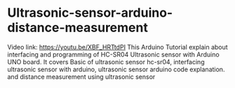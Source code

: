 # Ultrasonic-sensor-arduino-distance-measurement
Video link: https://youtu.be/XBF_HRTtdPI This Arduino Tutorial explain about interfacing and programming of HC-SR04 Ultrasonic sensor with Arduino UNO board. It covers Basic of ultrasonic sensor hc-sr04, interfacing ultrasonic sensor with arduino, ultrasonic sensor arduino code explanation. and distance measurement using ultrasonic sensor

